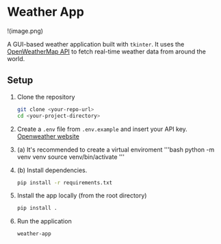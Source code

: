 # Weather App
!(image.png)

A GUI-based weather application built with `tkinter`. It uses the [OpenWeatherMap API](https://openweathermap.org/api) to fetch real-time weather data from around the world.

## Setup

1. Clone the repository  
   ```bash
   git clone <your-repo-url>
   cd <your-project-directory>
2. Create a `.env` file from `.env.example` and insert your API key. [Openweather website](https://openweathermap.org/api)
3. (a) It's recommended to create a virtual enviroment
    '''bash
    python -m venv venv
    source venv/bin/activate
    '''
3. (b) Install dependencies. 
   ```bash
   pip install -r requirements.txt
   ```

4. Install the app locally (from the root directory)  
   ```bash
   pip install .
   ```

5. Run the application  
   ```bash
   weather-app

